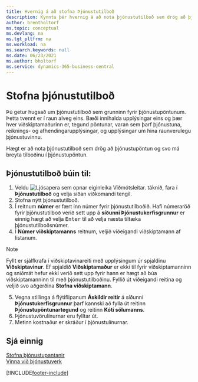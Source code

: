 ```yaml
---
title: Hvernig á að stofna Þjónustutilboð
description: Kynntu þér hvernig á að nota þjónustutilboð sem drög að þjónustupöntun og svo breyta tilboðinu í þjónustupöntun.
author: brentholtorf
ms.topic: conceptual
ms.devlang: na
ms.tgt_pltfrm: na
ms.workload: na
ms.search.keywords: null
ms.date: 06/23/2021
ms.author: bholtorf
ms.service: dynamics-365-business-central
---
```

# <a name="create-service-quotes"></a>Stofna þjónustutilboð
Þú getur hugsað um þjónustutilboð sem grunninn fyrir þjónustupöntunum. Þetta tvennt er í raun alveg eins. Bæði innihalda upplýsingar eins og þær hver viðskiptamaðurinn er, tegund pöntunar, varan sem þarf þjónustuna, reiknings- og afhendingarupplýsingar, og upplýsingar um hina raunverulegu þjónustuvinnu.
 
Hægt er að nota þjónustutilboð sem drög að þjónustupöntun og svo má breyta tilboðinu í þjónustupöntun.  
  
## <a name="to-create-a-service-quote"></a>Þjónustutilboð búin til:
1. Veldu ![Ljósapera sem opnar eiginleika Viðmótsleitar.](media/ui-search/search_small.png "Segðu mér hvað þú vilt gera") táknið, fara í **Þjónustutilboð** og velja síðan viðkomandi tengil.  
2. Stofna nýtt þjónustutilboð.  
3. Í reitnum **númer** er fært inn númer fyrir þjónustutilboðið. Hafi númeraröð fyrir þjónustutilboð verið sett upp á  **síðunni Þjónustukerfisgrunnur**  er einnig hægt að velja  <kbd>Enter</kbd>  til að velja næsta tiltæka þjónustutilboðsnúmer.  
4. Í **Númer viðskiptamanns**  reitnum, veljið viðeigandi viðskiptamann af listanum.  

  > [!Note]  
  >  Fyllt er sjálfkrafa í viðskiptavinareiti með upplýsingum úr spjaldinu **Viðskiptavinur**. Ef spjaldið **Viðskiptamaður** er ekki til fyrir viðskiptamanninn og sniðmát hefur ekki verið sett upp fyrir hann er hægt að búa viðskiptamanninn til með þjónustutilboðinu. Fyllið út viðeigandi reitina og veljið svo aðgerðina **Stofna viðskiptamann**.  
  
5. Vegna stillinga á flýtiflipanum **Áskildir reitir** á síðunni **Þjónustukerfisgrunnur** þarf kannski að fylla út reitinn **Þjónustupöntunartegund** og reitinn **Kóti sölumanns**.  
6. Þjónustuvörulínurnar eru fylltar út.  
7. Metinn kostnaður er skráður í þjónustulínurnar.  
  
## <a name="see-also"></a>Sjá einnig
[Stofna þjónustupantanir](service-how-to-create-service-orders.md)  
[Vinna við þjónustuverk](service-how-to-work-on-service-tasks.md)  

 

[!INCLUDE[footer-include](includes/footer-banner.md)]
